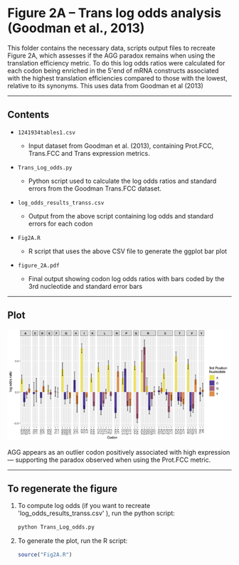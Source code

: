 # Figure 2A – Trans log odds analysis (Goodman et al., 2013)

This folder contains the necessary data, scripts output files to recreate Figure 2A, which assesses if the AGG paradox remains when using the translation efficiency metric. To do this log odds ratios were calculated for each codon being enriched in the 5'end of mRNA constructs associated with the highest translation efficiencies compared to those with the lowest, relative to its synonyms. This uses data from Goodman et al (2013)

---
##  Contents

- `1241934tables1.csv`  
  - Input dataset from Goodman et al. (2013), containing Prot.FCC, Trans.FCC and Trans expression metrics.

- `Trans_Log_odds.py`  
  - Python script used to calculate the log odds ratios and standard errors from the Goodman Trans.FCC dataset.

- `log_odds_results_transs.csv`  
  - Output from the above script containing log odds and standard errors for each codon

- `Fig2A.R`  
  - R script that uses the above CSV file to generate the ggplot bar plot 

- `figure_2A.pdf`  
  - Final output showing codon log odds ratios with bars coded by the 3rd nucleotide and standard error bars

--- 

## Plot

![Figure 1](figure_2A.png)

AGG appears as an outlier codon positively associated with high expression — supporting the paradox observed when using the Prot.FCC metric.

---

## To regenerate the figure

1. To compute log odds (if you want to recreate 'log_odds_results_transs.csv' ), run the python script:
   ```bash
   python Trans_Log_odds.py

2. To generate the plot, run the R script: 
    ```r
    source("Fig2A.R")
    ```

